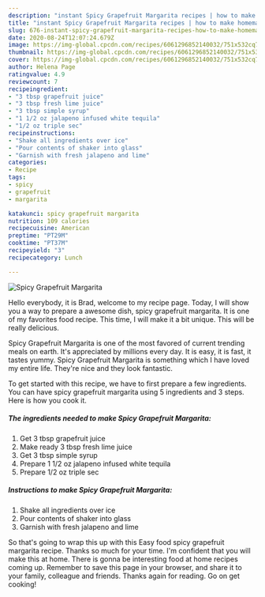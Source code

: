 ```yaml
---
description: "instant Spicy Grapefruit Margarita recipes | how to make homemade Spicy Grapefruit Margarita"
title: "instant Spicy Grapefruit Margarita recipes | how to make homemade Spicy Grapefruit Margarita"
slug: 676-instant-spicy-grapefruit-margarita-recipes-how-to-make-homemade-spicy-grapefruit-margarita
date: 2020-08-24T12:07:24.679Z
image: https://img-global.cpcdn.com/recipes/6061296852140032/751x532cq70/spicy-grapefruit-margarita-recipe-main-photo.jpg
thumbnail: https://img-global.cpcdn.com/recipes/6061296852140032/751x532cq70/spicy-grapefruit-margarita-recipe-main-photo.jpg
cover: https://img-global.cpcdn.com/recipes/6061296852140032/751x532cq70/spicy-grapefruit-margarita-recipe-main-photo.jpg
author: Helena Page
ratingvalue: 4.9
reviewcount: 7
recipeingredient:
- "3 tbsp grapefruit juice"
- "3 tbsp fresh lime juice"
- "3 tbsp simple syrup"
- "1 1/2 oz jalapeno infused white tequila"
- "1/2 oz triple sec"
recipeinstructions:
- "Shake all ingredients over ice"
- "Pour contents of shaker into glass"
- "Garnish with fresh jalapeno and lime"
categories:
- Recipe
tags:
- spicy
- grapefruit
- margarita

katakunci: spicy grapefruit margarita 
nutrition: 109 calories
recipecuisine: American
preptime: "PT29M"
cooktime: "PT37M"
recipeyield: "3"
recipecategory: Lunch

---
```



![Spicy Grapefruit Margarita](https://img-global.cpcdn.com/recipes/6061296852140032/751x532cq70/spicy-grapefruit-margarita-recipe-main-photo.jpg)

Hello everybody, it is Brad, welcome to my recipe page. Today, I will show you a way to prepare a awesome dish, spicy grapefruit margarita. It is one of my favorites food recipe. This time, I will make it a bit unique. This will be really delicious.

Spicy Grapefruit Margarita is one of the most favored of current trending meals on earth. It's appreciated by millions every day. It is easy, it is fast, it tastes yummy. Spicy Grapefruit Margarita is something which I have loved my entire life. They're nice and they look fantastic.




To get started with this recipe, we have to first prepare a few ingredients. You can have spicy grapefruit margarita using 5 ingredients and 3 steps. Here is how you cook it.

<!--inarticleads1-->

##### The ingredients needed to make Spicy Grapefruit Margarita:

1. Get 3 tbsp grapefruit juice
1. Make ready 3 tbsp fresh lime juice
1. Get 3 tbsp simple syrup
1. Prepare 1 1/2 oz jalapeno infused white tequila
1. Prepare 1/2 oz triple sec




<!--inarticleads2-->

##### Instructions to make Spicy Grapefruit Margarita:

1. Shake all ingredients over ice
1. Pour contents of shaker into glass
1. Garnish with fresh jalapeno and lime




So that's going to wrap this up with this Easy food spicy grapefruit margarita recipe. Thanks so much for your time. I'm confident that you will make this at home. There is gonna be interesting food at home recipes coming up. Remember to save this page in your browser, and share it to your family, colleague and friends. Thanks again for reading. Go on get cooking!
